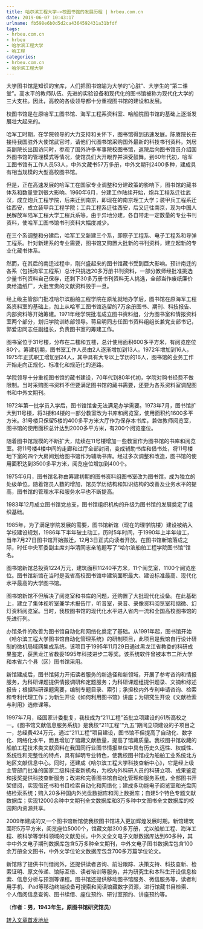```yaml
---
title: 哈尔滨工程大学->校图书馆的发展历程 | hrbeu.com.cn
date: 2019-06-07 10:43:17
urlname: fb598e6b0d5d2ca4364592431a31bfdf
tags: 
- hrbeu.com.cn
- hrbeu
- 哈尔滨工程大学
- 哈工程
categories:
- hrbeu.com.cn
- 哈尔滨工程大学
---
```



大学图书馆是知识的宝库，人们把图书馆喻为大学的“心脏”、大学生的“第二课堂”。高水平的教师队伍、先进的实验设备和现代化的图书馆被称为现代化大学的三大支柱。因此，高校的各级领导都十分重视图书馆的建设和发展。

校图书馆是在原哈军工图书馆、海军工程系资料室、哈船院图书馆的基础上逐渐发展壮大起来的。

哈军工时期，在学院领导的大力支持和关怀下，图书馆得到迅速发展。陈赓院长在接待我国驻外大使馆武官时，请他们代图书馆采购国外最新的科技书刊资料。刘居英副院长出国访问时，参观了国外许多军事院校图书馆，返院后向图书馆员介绍国外图书馆的管理模式等情况，使馆员们大开眼界并深受鼓舞。到60年代初，哈军工图书馆有工作人员53人，中外文藏书57万多册，中外文期刊2400多种，建成具有相当规模的大型高校图书馆。

但是，正在高速发展的哈军工在国家专业调整和分建政策的影响下，图书馆的藏书体系和数量受到很大影响。1960年6月，分建工作陆续开始，炮兵工程系迁往武汉，成立炮兵工程学院，后来迁到南京，即现在的南京理工大学；装甲兵工程系迁往西安，成立装甲兵工程学院；工兵工程系迁往西安，后又迁往南京，现为中国人民解放军陆军工程大学工程兵系等。由于异地分建，各自带走一定数量的专业书刊资料，使哈军工图书馆书刊资料大幅度减少。

在三个系调整和分建后，哈军工又新建三个系，即原子工程系、电子工程系和导弹工程系。针对新建系的专业需要，图书馆又购置大批新的书刊资料，建立起新的专业化藏书体系。

然而，在其后的南迁过程中，刚兴盛起来的图书馆藏书受到巨大影响。预计南迁的各系（包括海军工程系）总计只挑选20多万册书刊资料，一部分教师经批准挑选少量书刊资料自己保存，还剩下30多万册书刊资料无人挑选，全部当作废纸廉价卖给造纸厂，大批宝贵的文献资料毁于一旦。

经上级主管部门批准哈尔滨船舶工程学院在原址就地办学后，图书馆在原海军工程系资料室的基础上，加上从哈军工图书馆选留的7万余册图书、期刊、科技报告、内部资料等开始筹建。1971年经学院批准成立图书资料组，分为图书室和情报资料室两个部分，划归学院训练部领导。蒋旦明同志任图书资料组组长兼党支部书记，郭爱忠同志任副组长，负责图书室的筹建工作。

图书室位于31号楼，分布在二楼和五楼，总计使用面积600多平方米，有阅览座位80个。筹建初期，图书室工作人员由2人逐渐增加到13人。1972年增加到16人，1975年正式职工增加到24人，其中具有大专以上学历的16人，图书馆的业务工作开始走向正规化、标准化和规范化的道路。

学院领导十分重视图书馆的藏书建设，70年代到80年代初，学院对购书经费不做限制。当时采购图书资料不但要满足图书馆的藏书需要，还要为各系资料室调配图书和中外文期刊。

1972年第一批学员入学后，图书馆馆舍无法满足办学需要。1973年7月，图书馆扩大到11号楼，将3楼和4楼的一部分教室改为书库和阅览室，使用面积约1600多平方米。31号楼只保留5楼的400多平方米大厅作为保存本书库，兼做教师阅览室，图书馆的使用面积总计达到2000多平方米，有200个阅览座位。

随着图书馆规模的不断扩大，陆续在11号楼增加一些教室作为图书馆的书库和阅览室。将11号楼4楼中间的走廊和过厅全部封闭，变成辅助书库和借书处，将11号楼地下室的四个大房间划给图书馆作为辅助书库。经过多次调整和改造，图书馆的使用面积达到3500多平方米，阅览座位增加到400个。

1975年6月，图书馆名称由筹建初期的图书资料组图书室改为图书馆，成为独立的处级单位。随着馆员人数的增加，馆员学历结构和知识结构的改善及业务水平的提高，图书馆的管理水平和服务水平也不断提高。

1983年12月成立图书馆党总支，图书馆组织机构的升级为图书馆的发展奠定了组织基础。

1985年，为了满足学院发展的需要，图书馆新馆（现在的理学院楼）建设被纳入学校建设规划，1986年下半年破土动工，历时5年时间，于1990年上半年竣工，当年7月27日图书馆开始搬迁，12月3日正式向读者开放。在图书馆新馆落成之际，时任中央军委副主席刘华清同志亲笔题写了“哈尔滨船舶工程学院图书馆”馆名。

图书馆新馆总投资1224万元，建筑面积11240平方米，11个阅览室，1100个阅览座位。图书馆新馆在当时是我省高校图书馆中建筑面积最大、建设标准最高、现代化水平最高的大学图书馆。

图书馆新馆不但解决了阅览室和书库的问题，还购置了大批现代化设备。在此基础上，建立了集体视听室兼学术报告厅，听音室，录音、录像资料阅览室和缩微、幻灯资料阅览室。当时，我校图书馆的现代化水平进入省内一流和全国高校图书馆的先进行列。

办馆条件的改善为图书馆自动化和网络化奠定了基础。从1991年起，图书馆开始《哈尔滨工程大学图书馆自动化管理系统》的研制项目，此项目是我馆自行设计研制的微机局域网集成系统。该项目于1995年11月29日通过黑龙江省教委的科研成果鉴定，获黑龙江省教委1995年科技进步二等奖。该系统软件曾被本市二所大学和本省六个县（区）图书馆采用。

新馆建成后，图书馆努力开拓读者服务的新途径和新领域，开展了参考咨询和情报服务，为科研课题提供情报调研和定题服务；为科研课题组提供题录、文摘和综述报告；根据科研课题需要，编制专题目录、索引；承担校内外专利申请咨询、检索和专利代理工作；为新生开设《如何利用图书馆》讲座；为研究生开设《文献检索与利用》选修课等。

1997年7月，经国家计委批复，我校成为“211工程”首批立项建设的61所高校之一。《图书馆文献信息服务系统》是我校“211工程”“九五”期间立项建设的子项目之一，总经费424万元。通过“211工程”项目建设，图书馆不但提高了自动化、数字化、网络化水平，而且增加了馆藏文献数量，提高了馆藏质量。我校图书馆收藏的船舶工程技术类文献资料在我国同行业图书情报单位中具有历史久远性、权威性、系统性和完整性的特点，具有鲜明专业特色，使我校图书馆成为船舶工业系统北方地区文献信息中心。同时，还建成《哈尔滨工程大学科技查新中心》，它是经上级主管部门批准的国家二级科技查新机构，为校内外科研人员的科研立项、成果鉴定和报奖提供科技查新服务；改进和完善图书馆自动化管理和服务系统，全部图书开架借阅，实现借还书和书目检索自动化和网络化；建成多功能电子阅览室和光盘网络检索系统；购入20多种国内外光盘数据库和网上数据库；自建5个特色专题文献数据库；实现12000余种中文期刊全文数据库和3万多种中文图书全文数据库的校园网内资源共享。

2009年建成的又一个图书馆新馆使我校图书馆进入更加辉煌发展时期。新馆建筑面积5万平方米，阅览座位5000个，馆藏文献300多万册，尤以船舶工程、海洋工程、核科学等学科领域的文献见长。中外文全文电子文献数据库达到60多种，其中中外文电子期刊数据库包含5万多种全文期刊，中外文电子图书数据库包含100余万册全文图书，中外文学位论文数据库包含700多万篇学位论文。

新馆除了提供书刊借阅外，还提供读者咨询、前沿跟踪、决策支持、科技查新、检索证明、原文传递、馆际互借、读者培训等服务，并为研究生和本科生开设信息检索、信息分析与预测等课程。图书馆还提供移动图书馆服务、微信服务等，读者利用手机、iPad等移动终端设备可搜索和阅读馆藏数字资源，进行馆藏书目检索、个人借阅信息查询、图书续借、座位预约、研讨室预约、讲座预约等。

（**作者：男，1943年生，原图书馆研究馆员**）





[转入文章首发地址](http://gongxue.cn/news/2019/201906/news_195700.html)